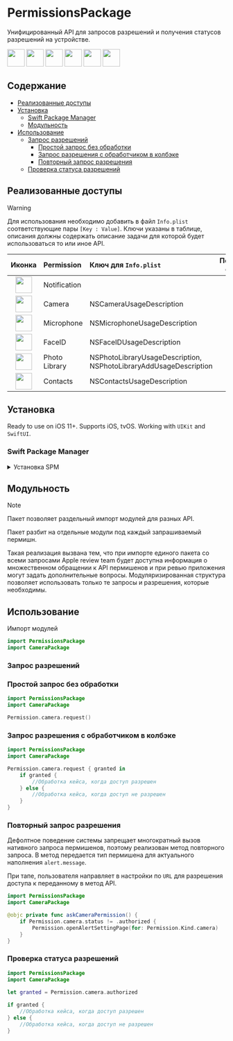 # PermissionsPackage

Унифицированный API для запросов разрешений и получения статусов разрешений на устройстве.

<p float="left">
    <img src="https://github.com/StasonLV/PermissionsPackage/assets/98527464/7aa48fa0-4529-458f-a187-fb9107bbf9ef" width="40">
    <img src="https://github.com/StasonLV/PermissionsPackage/assets/98527464/63916552-441c-49dd-8295-f11a4dd85770" width="40">
    <img src="https://github.com/StasonLV/PermissionsPackage/assets/98527464/99a8791e-b13d-4d6d-ad96-b9c43d256463" width="40">
    <img src="https://github.com/StasonLV/PermissionsPackage/assets/98527464/df6a957f-fe29-4022-944b-c2d7be628b92" width="40">
    <img src="https://github.com/StasonLV/PermissionsPackage/assets/98527464/0d1d47c1-7d04-4b53-b741-bd99536f6274" width="40">
    <img src="https://github.com/StasonLV/PermissionsPackage/assets/98527464/617500b5-cd41-471f-b132-5072a089d4f2" width="40">
</p>

## Содержание

- [Реализованные доступы](#реализованные-доступы)
- [Установка](#установка)
    - [Swift Package Manager](#swift-package-manager)
    - [Модульность](#модульность)
- [Использование](#использование)
    - [Запрос разрешений](#запрос-разрешений)
        - [Простой запрос без обработки](#простой-запрос-без-обработки)
        - [Запрос разрешения с обработчиком в колбэке](#запрос-разрешения-с-обработчиком-в-колбэке)
        - [Повторный запрос разрешения](#Повторный-запрос-разрешения)
    - [Проверка статуса разрешений](#проверка-статуса-разрешений)

## Реализованные доступы

> [!WARNING]
> Для использования необходимо добавить в файл `Info.plist` соответствующие пары `[Key : Value]`. Ключи указаны в таблице, описания должны содержать описание задачи для которой будет использоваться то или иное API.

| Иконка |  Permission | Ключ для `Info.plist` | Получение статуса | Запрос разрешение |
| :--: | :---------- | :------------------- | :--------: | :----------: |
| <img src="https://github.com/StasonLV/PermissionsPackage/assets/98527464/7aa48fa0-4529-458f-a187-fb9107bbf9ef" width="38"> | Notification | | ✅ | ✅ |
| <img src="https://github.com/StasonLV/PermissionsPackage/assets/98527464/63916552-441c-49dd-8295-f11a4dd85770" width="38"> | Camera | NSCameraUsageDescription | ✅ | ✅ |
| <img src="https://github.com/StasonLV/PermissionsPackage/assets/98527464/99a8791e-b13d-4d6d-ad96-b9c43d256463" width="38"> | Microphone | NSMicrophoneUsageDescription | ✅ | ✅ |
| <img src="https://github.com/StasonLV/PermissionsPackage/assets/98527464/0d1d47c1-7d04-4b53-b741-bd99536f6274" width="38"> | FaceID | NSFaceIDUsageDescription | ☑️ | ✅ |
| <img src="https://github.com/StasonLV/PermissionsPackage/assets/98527464/df6a957f-fe29-4022-944b-c2d7be628b92" width="38"> | Photo Library | NSPhotoLibraryUsageDescription, NSPhotoLibraryAddUsageDescription | ✅ | ✅ |
| <img src="https://github.com/StasonLV/PermissionsPackage/assets/98527464/617500b5-cd41-471f-b132-5072a089d4f2" width="38"> | Contacts | NSContactsUsageDescription | ✅ | ✅ |

## Установка

Ready to use on iOS 11+. Supports iOS, tvOS. Working with `UIKit` and `SwiftUI`.

### Swift Package Manager

<details><summary>Установка SPM</summary>

В Xcode откройте Project -> `Package Dependencies` -> В нижнем левом углу нажмите *Плюс* и введите `url`:

```
https://github.com/StasonLV/PermissionsPackage
```

После того как пакет найден, нажмите `Add Package` в правом нижнем углу и откроется контекстное меню с выбором необходимых разрешений. Выберете из списка.

</details>

## Модульность

> [!NOTE]
> Пакет позволяет раздельный импорт модулей для разных API.

Пакет разбит на отдельные модули под каждый запрашиваемый пермишн. 

Такая реализация вызвана тем, что при импорте единого пакета со всеми запросами Apple review team будет доступна информация о множественном обращении к API пермишенов и при ревью приложения могут задать дополнительные вопросы.
Модуляризированная структура позволяет использовать только те запросы и разрешения, которые необходимы.

## Использование

Импорт модулей

```swift
import PermissionsPackage
import CameraPackage
```

### Запрос разрешений

### Простой запрос без обработки

```swift
import PermissionsPackage
import CameraPackage

Permission.camera.request()
```

### Запрос разрешения с обработчиком в колбэке

```swift
import PermissionsPackage
import CameraPackage

Permission.camera.request { granted in
    if granted {
        //Обработка кейса, когда доступ разрешен
    } else {
        //Обработка кейса, когда доступ не разрешен
    }
}
```

### Повторный запрос разрешения
Дефолтное поведение системы запрещает многократный вызов нативного запроса пермишенов, поэтому реализован метод повторного запроса. 
В метод передается тип пермишена для актуального наполнения `alert.message`. 

При тапе, пользователя направляет в настройки по `URL` для разрешения доступа к переданному в метод API.

```swift
import PermissionsPackage
import CameraPackage

@objc private func askCameraPermission() {
    if Permission.camera.status != .authorized {
        Permission.openAlertSettingPage(for: Permission.Kind.camera)
    }
}
```

### Проверка статуса разрешений

```swift
import PermissionsPackage
import CameraPackage

let granted = Permission.camera.authorized
    
if granted {
    //Обработка кейса, когда доступ разрешен
} else {
    //Обработка кейса, когда доступ не разрешен
}
```
